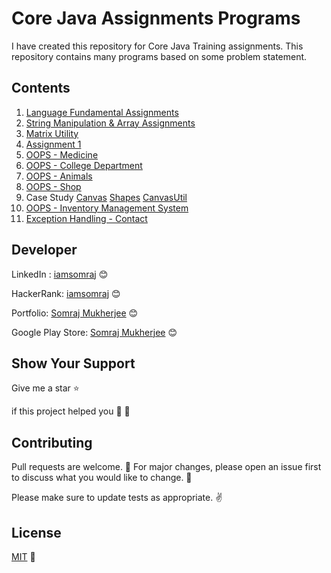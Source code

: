 # Core Java Assignments Programs

I have created this repository for Core Java Training assignments. This repository contains many programs based on some problem statement.

## Contents

1. [Language Fundamental Assignments](/src/com/psl/training/assignment/lfa)
2. [String Manipulation & Array Assignments](/src/com/psl/training/assignment/sma)
3. [Matrix Utility](/src/com/psl/training/assignment/sma/MatrixUtil.java)
4. [Assignment 1](/src/com/psl/training/assignment/one/)
5. [OOPS - Medicine](/src/com/psl/training/assignment/oops/TestMedicineUtil.java)
6. [OOPS - College Department](/src/com/psl/training/assignment/oops/CollegeDeptUtil.java)
7. [OOPS - Animals](/src/com/psl/training/assignment/oops/AnimalUtil.java)
8. [OOPS - Shop](/src/com/psl/training/assignment/oops/ShopUtil.java)
9. Case Study [Canvas](/src/com/psl/training/assignment/csoops/canvas) [Shapes](/src/com/psl/training/assignment/csoops/shapes) [CanvasUtil](/src/com/psl/training/assignment/csoops/test/CanvasUtil.java)
10. [OOPS - Inventory Management System](/src/com/psl/training/assignment/invs)
11. [Exception Handling - Contact](/src/com/psl/training/assignment/excephand)

## Developer

LinkedIn : [iamsomraj](https://www.linkedin.com/in/iamsomraj/) 😊

HackerRank: [iamsomraj](https://www.hackerrank.com/iamsomraj?hr_r=1) 😊

Portfolio: [Somraj Mukherjee](https://iamsomraj.github.io/) 😊

Google Play Store: [Somraj Mukherjee](https://play.google.com/store/apps/developer?id=Somraj+Mukherjee) 😊

## Show Your Support

Give me a star ⭐

if this project helped you 👦 👧

## Contributing

Pull requests are welcome. 🤝 For major changes, please open an issue first to discuss what you would like to change. 🙏

Please make sure to update tests as appropriate. ✌

## License

[MIT](https://choosealicense.com/licenses/mit/) 📰
